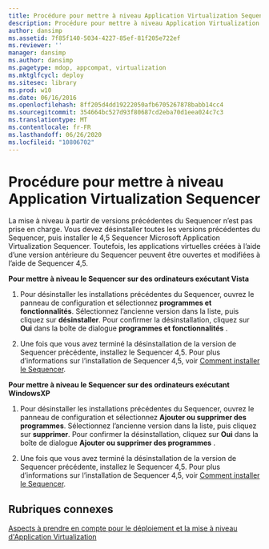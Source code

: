 ```yaml
---
title: Procédure pour mettre à niveau Application Virtualization Sequencer
description: Procédure pour mettre à niveau Application Virtualization Sequencer
author: dansimp
ms.assetid: 7f85f140-5034-4227-85ef-81f205e722ef
ms.reviewer: ''
manager: dansimp
ms.author: dansimp
ms.pagetype: mdop, appcompat, virtualization
ms.mktglfcycl: deploy
ms.sitesec: library
ms.prod: w10
ms.date: 06/16/2016
ms.openlocfilehash: 8ff205d4dd19222050afb6705267878babb14cc4
ms.sourcegitcommit: 354664bc527d93f80687cd2eba70d1eea024c7c3
ms.translationtype: MT
ms.contentlocale: fr-FR
ms.lasthandoff: 06/26/2020
ms.locfileid: "10806702"
---
```

# Procédure pour mettre à niveau Application Virtualization Sequencer


La mise à niveau à partir de versions précédentes du Sequencer n’est pas prise en charge. Vous devez désinstaller toutes les versions précédentes du Sequencer, puis installer le 4,5 Sequencer Microsoft Application Virtualization Sequencer. Toutefois, les applications virtuelles créées à l’aide d’une version antérieure du Sequencer peuvent être ouvertes et modifiées à l’aide de Sequencer 4,5.

**Pour mettre à niveau le Sequencer sur des ordinateurs exécutant Vista**

1.  Pour désinstaller les installations précédentes du Sequencer, ouvrez le panneau de configuration et sélectionnez **programmes et fonctionnalités**. Sélectionnez l’ancienne version dans la liste, puis cliquez sur **désinstaller**. Pour confirmer la désinstallation, cliquez sur **Oui** dans la boîte de dialogue **programmes et fonctionnalités** .

2.  Une fois que vous avez terminé la désinstallation de la version de Sequencer précédente, installez le Sequencer 4,5. Pour plus d’informations sur l’installation de Sequencer 4,5, voir [Comment installer le Sequencer](how-to-install-the-application-virtualization-sequencer.md).

**Pour mettre à niveau le Sequencer sur des ordinateurs exécutant WindowsXP**

1.  Pour désinstaller les installations précédentes du Sequencer, ouvrez le panneau de configuration et sélectionnez **Ajouter ou supprimer des programmes**. Sélectionnez l’ancienne version dans la liste, puis cliquez sur **supprimer**. Pour confirmer la désinstallation, cliquez sur **Oui** dans la boîte de dialogue **Ajouter ou supprimer des programmes** .

2.  Une fois que vous avez terminé la désinstallation de la version de Sequencer précédente, installez le Sequencer 4,5. Pour plus d’informations sur l’installation de Sequencer 4,5, voir [Comment installer le Sequencer](how-to-install-the-application-virtualization-sequencer.md).

## Rubriques connexes


[Aspects à prendre en compte pour le déploiement et la mise à niveau d'Application Virtualization](application-virtualization-deployment-and-upgrade-considerations.md)

 

 





